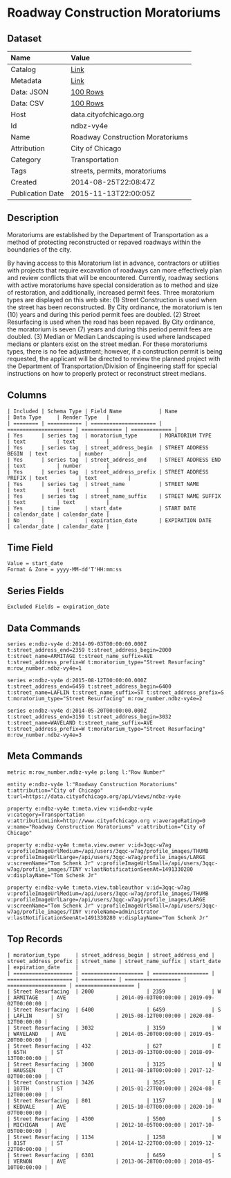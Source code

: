 # Roadway Construction Moratoriums

## Dataset

| Name | Value |
| :--- | :---- |
| Catalog | [Link](https://catalog.data.gov/dataset/roadway-construction-moratoriums-500c5) |
| Metadata | [Link](https://data.cityofchicago.org/api/views/ndbz-vy4e) |
| Data: JSON | [100 Rows](https://data.cityofchicago.org/api/views/ndbz-vy4e/rows.json?max_rows=100) |
| Data: CSV | [100 Rows](https://data.cityofchicago.org/api/views/ndbz-vy4e/rows.csv?max_rows=100) |
| Host | data.cityofchicago.org |
| Id | ndbz-vy4e |
| Name | Roadway Construction Moratoriums |
| Attribution | City of Chicago |
| Category | Transportation |
| Tags | streets, permits, moratoriums |
| Created | 2014-08-25T22:08:47Z |
| Publication Date | 2015-11-13T22:00:05Z |

## Description

Moratoriums are established by the Department of Transportation as a method of protecting reconstructed or repaved roadways within the boundaries of the city.

By having access to this Moratorium list in advance, contractors or utilities with projects that require excavation of roadways can more effectively plan and review conflicts that will be encountered. Currently, roadway sections with active moratoriums have special consideration as to method and size of restoration, and additionally, increased permit fees. Three moratorium types are displayed on this web site: (1) Street Construction is used when the street has been reconstructed. By City ordinance, the moratorium is ten (10) years and during this period permit fees are doubled. (2) Street Resurfacing is used when the road has been repaved. By City ordinance, the moratorium is seven (7) years and during this period permit fees are doubled. (3) Median or Median Landscaping is used where landscaped medians or planters exist on the street median. For these moratoriums types, there is no fee adjustment; however, if a construction permit is being requested, the applicant will be directed to review the planned project with the Department of Transportation/Division of Engineering staff for special instructions on how to properly protect or reconstruct street medians.

## Columns

```ls
| Included | Schema Type | Field Name            | Name                  | Data Type     | Render Type   |
| ======== | =========== | ===================== | ===================== | ============= | ============= |
| Yes      | series tag  | moratorium_type       | MORATORIUM TYPE       | text          | text          |
| Yes      | series tag  | street_address_begin  | STREET ADDRESS BEGIN  | text          | number        |
| Yes      | series tag  | street_address_end    | STREET ADDRESS END    | text          | number        |
| Yes      | series tag  | street_address_prefix | STREET ADDRESS PREFIX | text          | text          |
| Yes      | series tag  | street_name           | STREET NAME           | text          | text          |
| Yes      | series tag  | street_name_suffix    | STREET NAME SUFFIX    | text          | text          |
| Yes      | time        | start_date            | START DATE            | calendar_date | calendar_date |
| No       |             | expiration_date       | EXPIRATION DATE       | calendar_date | calendar_date |
```

## Time Field

```ls
Value = start_date
Format & Zone = yyyy-MM-dd'T'HH:mm:ss
```

## Series Fields

```ls
Excluded Fields = expiration_date
```

## Data Commands

```ls
series e:ndbz-vy4e d:2014-09-03T00:00:00.000Z t:street_address_end=2359 t:street_address_begin=2000 t:street_name=ARMITAGE t:street_name_suffix=AVE t:street_address_prefix=W t:moratorium_type="Street Resurfacing" m:row_number.ndbz-vy4e=1

series e:ndbz-vy4e d:2015-08-12T00:00:00.000Z t:street_address_end=6459 t:street_address_begin=6400 t:street_name=LAFLIN t:street_name_suffix=ST t:street_address_prefix=S t:moratorium_type="Street Resurfacing" m:row_number.ndbz-vy4e=2

series e:ndbz-vy4e d:2014-05-20T00:00:00.000Z t:street_address_end=3159 t:street_address_begin=3032 t:street_name=WAVELAND t:street_name_suffix=AVE t:street_address_prefix=W t:moratorium_type="Street Resurfacing" m:row_number.ndbz-vy4e=3
```

## Meta Commands

```ls
metric m:row_number.ndbz-vy4e p:long l:"Row Number"

entity e:ndbz-vy4e l:"Roadway Construction Moratoriums" t:attribution="City of Chicago" t:url=https://data.cityofchicago.org/api/views/ndbz-vy4e

property e:ndbz-vy4e t:meta.view v:id=ndbz-vy4e v:category=Transportation v:attributionLink=http://www.cityofchicago.org v:averageRating=0 v:name="Roadway Construction Moratoriums" v:attribution="City of Chicago"

property e:ndbz-vy4e t:meta.view.owner v:id=3qqc-w7ag v:profileImageUrlMedium=/api/users/3qqc-w7ag/profile_images/THUMB v:profileImageUrlLarge=/api/users/3qqc-w7ag/profile_images/LARGE v:screenName="Tom Schenk Jr" v:profileImageUrlSmall=/api/users/3qqc-w7ag/profile_images/TINY v:lastNotificationSeenAt=1491330280 v:displayName="Tom Schenk Jr"

property e:ndbz-vy4e t:meta.view.tableauthor v:id=3qqc-w7ag v:profileImageUrlMedium=/api/users/3qqc-w7ag/profile_images/THUMB v:profileImageUrlLarge=/api/users/3qqc-w7ag/profile_images/LARGE v:screenName="Tom Schenk Jr" v:profileImageUrlSmall=/api/users/3qqc-w7ag/profile_images/TINY v:roleName=administrator v:lastNotificationSeenAt=1491330280 v:displayName="Tom Schenk Jr"
```

## Top Records

```ls
| moratorium_type     | street_address_begin | street_address_end | street_address_prefix | street_name | street_name_suffix | start_date          | expiration_date     | 
| =================== | ==================== | ================== | ===================== | =========== | ================== | =================== | =================== | 
| Street Resurfacing  | 2000                 | 2359               | W                     | ARMITAGE    | AVE                | 2014-09-03T00:00:00 | 2019-09-02T00:00:00 | 
| Street Resurfacing  | 6400                 | 6459               | S                     | LAFLIN      | ST                 | 2015-08-12T00:00:00 | 2020-08-12T00:00:00 | 
| Street Resurfacing  | 3032                 | 3159               | W                     | WAVELAND    | AVE                | 2014-05-20T00:00:00 | 2019-05-20T00:00:00 | 
| Street Resurfacing  | 432                  | 627                | E                     | 65TH        | ST                 | 2013-09-13T00:00:00 | 2018-09-13T00:00:00 | 
| Street Resurfacing  | 3000                 | 3125               | N                     | HAUSSEN     | CT                 | 2011-08-18T00:00:00 | 2017-12-02T00:00:00 | 
| Street Construction | 3426                 | 3525               | E                     | 107TH       | ST                 | 2015-01-27T00:00:00 | 2024-08-12T00:00:00 | 
| Street Resurfacing  | 801                  | 1157               | N                     | KEDVALE     | AVE                | 2015-10-07T00:00:00 | 2020-10-07T00:00:00 | 
| Street Resurfacing  | 4300                 | 5500               | S                     | MICHIGAN    | AVE                | 2012-10-05T00:00:00 | 2017-10-05T00:00:00 | 
| Street Resurfacing  | 1134                 | 1258               | W                     | 81ST        | ST                 | 2014-12-22T00:00:00 | 2019-12-22T00:00:00 | 
| Street Resurfacing  | 6301                 | 6459               | S                     | VERNON      | AVE                | 2013-06-28T00:00:00 | 2018-05-10T00:00:00 | 
```